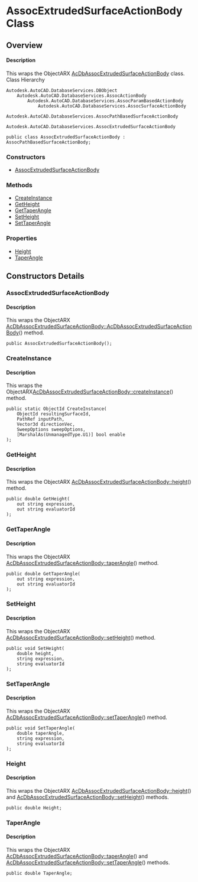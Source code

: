 # AssocExtrudedSurfaceActionBody Class

## Overview

#### Description
This wraps the ObjectARX [AcDbAssocExtrudedSurfaceActionBody](AcDbAssocExtrudedSurfaceActionBody.md) class.
Class Hierarchy
```text
Autodesk.AutoCAD.DatabaseServices.DBObject
    Autodesk.AutoCAD.DatabaseServices.AssocActionBody
        Autodesk.AutoCAD.DatabaseServices.AssocParamBasedActionBody
            Autodesk.AutoCAD.DatabaseServices.AssocSurfaceActionBody
                Autodesk.AutoCAD.DatabaseServices.AssocPathBasedSurfaceActionBody
                    Autodesk.AutoCAD.DatabaseServices.AssocExtrudedSurfaceActionBody
```

```text
public class AssocExtrudedSurfaceActionBody : AssocPathBasedSurfaceActionBody;
```

### Constructors

- [AssocExtrudedSurfaceActionBody](#assocextrudedsurfaceactionbody)

### Methods

- [CreateInstance](#createinstance)
- [GetHeight](#getheight)
- [GetTaperAngle](#gettaperangle)
- [SetHeight](#setheight)
- [SetTaperAngle](#settaperangle)

### Properties

- [Height](#height)
- [TaperAngle](#taperangle)


## Constructors Details

### AssocExtrudedSurfaceActionBody

#### Description
This wraps the ObjectARX [AcDbAssocExtrudedSurfaceActionBody::AcDbAssocExtrudedSurfaceActionBody](AcDbAssocExtrudedSurfaceActionBody__AcDbAssocExtrudedSurfaceActionBody@AcDbAssocCreateImpObject.md)() method.
```text
public AssocExtrudedSurfaceActionBody();
```

### CreateInstance

#### Description
This wraps the ObjectARX[AcDbAssocExtrudedSurfaceActionBody::createInstance](AcDbAssocExtrudedSurfaceActionBody__createInstance@AcDbObjectId_@AcDbPathRef_@AcGeVector3d_@AcDbSweepOptions_@bool@AcDbObjectId_.md)() method.
```text
public static ObjectId CreateInstance(
    ObjectId resultingSurfaceId, 
    PathRef inputPath, 
    Vector3d directionVec, 
    SweepOptions sweepOptions, 
    [MarshalAs(UnmanagedType.U1)] bool enable
);
```

### GetHeight

#### Description
This wraps the ObjectARX [AcDbAssocExtrudedSurfaceActionBody::height](AcDbAssocExtrudedSurfaceActionBody__height@AcString_@AcString_@const.md)() method.
```text
public double GetHeight(
    out string expression, 
    out string evaluatorId
);
```

### GetTaperAngle

#### Description
This wraps the ObjectARX [AcDbAssocExtrudedSurfaceActionBody::taperAngle](AcDbAssocExtrudedSurfaceActionBody__taperAngle@AcString_@AcString_@const.md)() method.
```text
public double GetTaperAngle(
    out string expression, 
    out string evaluatorId
);
```

### SetHeight

#### Description
This wraps the ObjectARX [AcDbAssocExtrudedSurfaceActionBody::setHeight](AcDbAssocExtrudedSurfaceActionBody__setHeight@double@AcString_@AcString_.md)() method.
```text
public void SetHeight(
    double height, 
    string expression, 
    string evaluatorId
);
```

### SetTaperAngle

#### Description
This wraps the ObjectARX [AcDbAssocExtrudedSurfaceActionBody::setTaperAngle](AcDbAssocExtrudedSurfaceActionBody__setTaperAngle@double@AcString_@AcString_.md)() method.
```text
public void SetTaperAngle(
    double taperAngle, 
    string expression, 
    string evaluatorId
);
```

### Height

#### Description
This wraps the ObjectARX [AcDbAssocExtrudedSurfaceActionBody::height](AcDbAssocExtrudedSurfaceActionBody__height@AcString_@AcString_@const.md)() and [AcDbAssocExtrudedSurfaceActionBody::setHeight](AcDbAssocExtrudedSurfaceActionBody__setHeight@double@AcString_@AcString_.md)() methods.
```text
public double Height;
```

### TaperAngle

#### Description
This wraps the ObjectARX [AcDbAssocExtrudedSurfaceActionBody::taperAngle](AcDbAssocExtrudedSurfaceActionBody__taperAngle@AcString_@AcString_@const.md)() and [AcDbAssocExtrudedSurfaceActionBody::setTaperAngle](AcDbAssocExtrudedSurfaceActionBody__setTaperAngle@double@AcString_@AcString_.md)() methods.
```text
public double TaperAngle;
```
